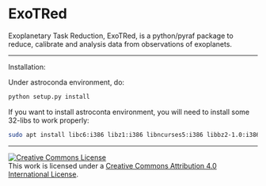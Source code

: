 # ExoTRed
Exoplanetary Task Reduction, ExoTRed, is a python/pyraf package to reduce, calibrate and analysis data from observations of exoplanets.

___

Installation:

Under astroconda environment, do:

```python
python setup.py install
```

If you want to install astroconta environment, you will need to install some 32-libs to work properly:

```bash
sudo apt install libc6:i386 libz1:i386 libncurses5:i386 libbz2-1.0:i386 libuuid1:i386 libxcb1:i386 libxmu6:i386
```
___


<a rel="license" href="http://creativecommons.org/licenses/by/4.0/"><img alt="Creative Commons License" style="border-width:0" src="https://i.creativecommons.org/l/by/4.0/88x31.png" /></a><br />This work is licensed under a <a rel="license" href="http://creativecommons.org/licenses/by/4.0/">Creative Commons Attribution 4.0 International License</a>.
